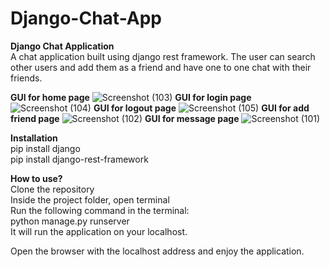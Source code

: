 # Django-Chat-App

**Django Chat Application**  
A chat application built using django rest framework. The user can search other users and add them as a friend and have one to one chat with their friends.

**GUI for home page**
![Screenshot (103)](https://user-images.githubusercontent.com/114358084/230364385-520e41ed-da04-4cbf-9075-9dae709eadb4.png)
**GUI for login page**
![Screenshot (104)](https://user-images.githubusercontent.com/114358084/230364413-e23fb7ca-0492-41ad-8241-3a66bb4576eb.png)
**GUI for logout page**
![Screenshot (105)](https://user-images.githubusercontent.com/114358084/230364443-f7211d66-3c4d-4a32-b234-43051e3f2635.png)
**GUI for add friend page**
![Screenshot (102)](https://user-images.githubusercontent.com/114358084/230364471-d1173268-3e97-44dd-90a6-1d2e71c3e4c7.png)
**GUI for message page**
![Screenshot (101)](https://user-images.githubusercontent.com/114358084/230364513-268a9fa9-b1f2-42c4-8ee8-075355f667f1.png)

**Installation**  
pip install django  
pip install django-rest-framework

**How to use?**  
Clone the repository  
Inside the project folder, open terminal  
Run the following command in the terminal:  
python manage.py runserver  
It will run the application on your localhost.  

Open the browser with the localhost address and enjoy the application.
